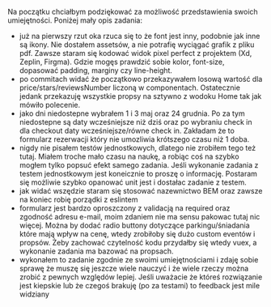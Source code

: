 Na początku chciałbym podziękować za możliwość przedstawienia swoich umiejętności. 
Poniżej mały opis zadania:
- już na pierwszy rzut oka rzuca się to że font jest inny, podobnie jak inne są ikony. Nie dostałem assetsów, a nie potrafię wyciągać grafik z pliku pdf. Zawsze staram się kodować widok pixel perfect z projektem (Xd, Zeplin, Firgma). Gdzie mogęs prawdzić sobie kolor, font-size, dopasować padding, marginy czy line-height.
- po commitach widać że początkowo przekazywałem losową wartość dla price/stars/reviewsNumber liczoną w componentach. Ostatecznie jedank przekazuję wszystkie propsy na sztywno z wodoku Home tak jak mówiło polecenie. 
- jako dni niedostepne wybrałem 1 i 3 maj oraz 24 grudnia. Po za tym niedostepne są daty wcześniejsze niż dziś oraz po wybraniu check in dla checkout daty wcześniejsze/równe check in. Zakładam że to formularz rezerwacji który nie umozliwia krótszego czasu niż 1 doba.
- nigdy nie pisałem testów jednostkowych, dlatego nie zrobiłem tego też tutaj. Miałem troche mało czasu na naukę, a robiąc coś na szybko mogłem tylko popsuć efekt samego zadania. Jeśli wykonanie zadania z testem jednostkowym jest koneicznie to proszę o informację. Postaram się możliwie szybko opanować unit jest i dostałac zadanie z testem. 
- jak widać wszędzie staram się stosować nazewnictwo BEM oraz zawsze na koniec robię porządki z eslintem 
- formularz jest bardzo oproszczony z validacją na required oraz zgodność adresu e-mail, moim zdaniem nie ma sensu pakowac tutaj nic więcej. Można by dodać radio buttony dotyczące parkingu/śniadania które mają wpływ na cenę, wtedy zrobiłoby się dużo custom eventów i propsów. Żeby zachować czytelność kodu przydałby się wtedy vuex, a wykonanie zadania ma bazować na propsach.
- wykonałem to zadanie zgodnie ze swoimi umiejętnościami i zdaję sobie sprawę że muszę się jeszcze wiele nauczyć i że wiele rzeczy można zrobić z pewnych względów lepiej. Jeśli uważacie że któreś rozwiązanie jest kiepskie lub że czegoś brakuję (po za testami) to feedback jest mile widziany